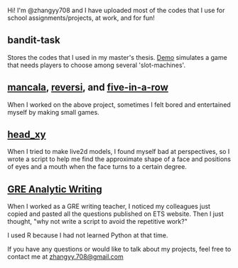 Hi! I'm @zhangyy708 and I have uploaded most of the codes that I use for school assignments/projects, at work, and for fun!  

## bandit-task 

Stores the codes that I used in my master's thesis. [Demo](https://zhangyy708.github.io/bandit-task/) simulates a game that needs players to choose among several 'slot-machines'.  

  

## [mancala](https://zhangyy708.github.io/mancala/), [reversi](https://zhangyy708.github.io//reversi/), and [five-in-a-row](https://zhangyy708.github.io/five-in-a-row/)

When I worked on the above project, sometimes I felt bored and entertained myself by making small games.  



## [head_xy](https://github.com/zhangyy708/head_xy)

When I tried to make live2d models, I found myself bad at perspectives, so I wrote a script to help me find the approximate shape of a face and positions of eyes and a mouth when the face turns to a certain degree.  

  


## [GRE Analytic Writing](https://github.com/zhangyy708/GRE-AW-pool)

When I worked as a GRE writing teacher, I noticed my colleagues just copied and pasted all the questions published on ETS website. Then I just thought, "why not write a script to avoid the repetitive work?"

I used R because I had not learned Python at that time.  

  


If you have any questions or would like to talk about my projects, feel free to contact me at zhangyy.708@gmail.com
